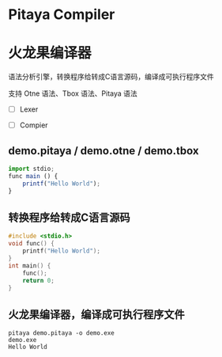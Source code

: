# Pitaya Compiler

# 火龙果编译器
语法分析引擎，转换程序给转成C语言源码，编译成可执行程序文件

支持 Otne 语法、Tbox 语法、Pitaya 语法

- [ ] Lexer
- [ ] Compier


## demo.pitaya / demo.otne / demo.tbox

```ts
import stdio;
func main () {
    printf("Hello World");
}
```

## 转换程序给转成C语言源码
```c
#include <stdio.h>
void func() {
    printf("Hello World");
}
int main() {
    func();
    return 0;
}
```

## 火龙果编译器，编译成可执行程序文件

```
pitaya demo.pitaya -o demo.exe
demo.exe
Hello World
```
